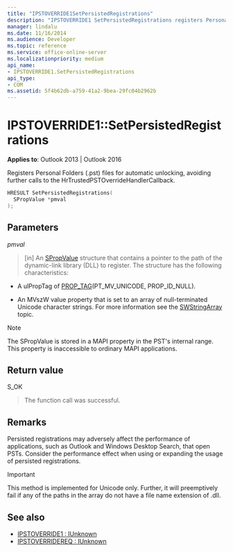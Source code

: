 ```yaml
---
title: "IPSTOVERRIDE1SetPersistedRegistrations"
description: "IPSTOVERRIDE1 SetPersistedRegistrations registers Personal Folders (.pst) files for automatic unlocking."
manager: lindalu
ms.date: 11/16/2014
ms.audience: Developer
ms.topic: reference
ms.service: office-online-server
ms.localizationpriority: medium
api_name:
- IPSTOVERRIDE1.SetPersistedRegistrations
api_type:
- COM
ms.assetid: 5f4b62db-a759-41a2-9bea-29fc04b2962b
---
```


# IPSTOVERRIDE1::SetPersistedRegistrations

**Applies to**: Outlook 2013 | Outlook 2016 
  
Registers Personal Folders (.pst) files for automatic unlocking, avoiding further calls to the HrTrustedPSTOverrideHandlerCallback.
  
```cpp
HRESULT SetPersistedRegistrations(
  SPropValue *pmval
);
```

## Parameters

_pmval_
  
> [in] An [SPropValue](spropvalue.md) structure that contains a pointer to the path of the dynamic-link library (DLL) to register. The structure has the following characteristics: 
    
   - A ulPropTag of [PROP_TAG](prop_tag.md)(PT_MV_UNICODE, PROP_ID_NULL).
    
   - An MVszW value property that is set to an array of null-terminated Unicode character strings. For more information see the [SWStringArray](swstringarray.md) topic. 
    
> [!NOTE]
> The SPropValue is stored in a MAPI property in the PST's internal range. This property is inaccessible to ordinary MAPI applications. 
  
## Return value

S_OK 
  
> The function call was successful.
    
## Remarks

Persisted registrations may adversely affect the performance of applications, such as Outlook and Windows Desktop Search, that open PSTs. Consider the performance effect when using or expanding the usage of persisted registrations.
  
> [!IMPORTANT]
> This method is implemented for Unicode only. Further, it will preemptively fail if any of the paths in the array do not have a file name extension of .dll. 
  
## See also

- [IPSTOVERRIDE1 : IUnknown](ipstoverride1iunknown.md) 
- [IPSTOVERRIDEREQ : IUnknown](ipstoverridereqiunknown.md)

